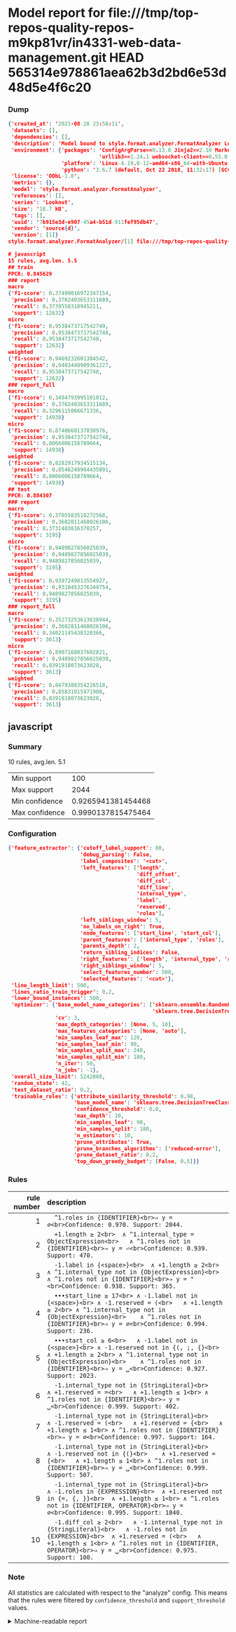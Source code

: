 # Model report for file:///tmp/top-repos-quality-repos-m9kp81vr/in4331-web-data-management.git HEAD 565314e978861aea62b3d2bd6e53d48d5e4f6c20

### Dump

```json
{'created_at': '2021-08-28 23:58:11',
 'datasets': [],
 'dependencies': [],
 'description': 'Model bound to style.format.analyzer.FormatAnalyzer Lookout analyzer.',
 'environment': {'packages': 'ConfigArgParse==0.13.0 Jinja2==2.10 MarkupSafe==1.1.1 PyStemmer==1.3.0 PyYAML==5.1 Pympler==0.5 SQLAlchemy==1.2.10 SQLAlchemy-Utils==0.33.3 asdf==2.3.2 bblfsh==2.12.7 boto==2.49.0 boto3==1.9.130 botocore==1.12.130 cachetools==2.0.1 certifi==2019.3.9 chardet==3.0.4 clint==0.5.1 docker==3.7.0 docker-pycreds==0.4.0 dulwich==0.19.11 grpcio==1.19.0 grpcio-tools==1.19.0 humanfriendly==4.16.1 humanize==0.5.1 idna==2.8 jmespath==0.9.4 jsonschema==2.6.0 lookout-sdk==0.4.1 lookout-sdk-ml==0.19.0 lookout-style==0.2.0 lz4==2.1.6 modelforge==0.12.1 numpy==1.16.2 packaging==19.0 pandas==0.22.0 pip==19.0.3 protobuf==3.7.0 psycopg2-binary==2.7.5 pygtrie==2.3 pyparsing==2.3.1 python-dateutil==2.8.0 python-igraph==0.7.1.post6 pytz==2019.1 requests==2.21.0 requirements-parser==0.2.0 scikit-learn==0.20.1 scikit-optimize==0.5.2 scipy==1.2.1 semantic-version==2.6.0 setuptools==40.8.0 six==1.12.0 smart-open==1.8.1 sourced-ml==0.8.2 spdx==2.5.0 stringcase==1.2.0 tabulate==0.8.2 tqdm==4.31.1 '
                             'urllib3==1.24.1 websocket-client==0.55.0 xxhash==1.3.0',
                 'platform': 'Linux-4.19.0-12-amd64-x86_64-with-Ubuntu-18.04-bionic',
                 'python': '3.6.7 (default, Oct 22 2018, 11:32:17) [GCC 8.2.0]'},
 'license': 'ODbL-1.0',
 'metrics': {},
 'model': 'style.format.analyzer.FormatAnalyzer',
 'references': [],
 'series': 'Lookout',
 'size': '18.7 kB',
 'tags': [],
 'uuid': '7b915e3d-e907-45a4-b51d-911fef95db47',
 'vendor': 'source{d}',
 'version': [1]}
style.format.analyzer.FormatAnalyzer/[1] file:///tmp/top-repos-quality-repos-m9kp81vr/in4331-web-data-management.git 565314e978861aea62b3d2bd6e53d48d5e4f6c20

# javascript
15 rules, avg.len. 5.5
## train
PPCR: 0.845629
### report
macro
{'f1-score': 0.37499016972347154,
 'precision': 0.3762403653311689,
 'recall': 0.3739558310945211,
 'support': 12632}
micro
{'f1-score': 0.9538473717542749,
 'precision': 0.9538473717542748,
 'recall': 0.9538473717542748,
 'support': 12632}
weighted
{'f1-score': 0.9469232601384542,
 'precision': 0.9403440989361227,
 'recall': 0.9538473717542748,
 'support': 12632}
### report_full
macro
{'f1-score': 0.3494793995101012,
 'precision': 0.3762403653311689,
 'recall': 0.3296115066671336,
 'support': 14938}
micro
{'f1-score': 0.8740660137830976,
 'precision': 0.9538473717542748,
 'recall': 0.8066006158789664,
 'support': 14938}
weighted
{'f1-score': 0.8282917934515134,
 'precision': 0.8546248984435891,
 'recall': 0.8066006158789664,
 'support': 14938}
## test
PPCR: 0.884307
### report
macro
{'f1-score': 0.3705583518272568,
 'precision': 0.3682811468026106,
 'recall': 0.3731403816370257,
 'support': 3195}
micro
{'f1-score': 0.9489827856025039,
 'precision': 0.9489827856025039,
 'recall': 0.9489827856025039,
 'support': 3195}
weighted
{'f1-score': 0.9397249813554927,
 'precision': 0.9310453276349754,
 'recall': 0.9489827856025039,
 'support': 3195}
### report_full
macro
{'f1-score': 0.35273253613638944,
 'precision': 0.3682811468026106,
 'recall': 0.34021145438320366,
 'support': 3613}
micro
{'f1-score': 0.8907168037602821,
 'precision': 0.9489827856025039,
 'recall': 0.8391918073623028,
 'support': 3613}
weighted
{'f1-score': 0.8479388354226518,
 'precision': 0.85831015971908,
 'recall': 0.8391918073623028,
 'support': 3613}
```

## javascript
### Summary
10 rules, avg.len. 5.1

| | |
|-|-|
|Min support|100|
|Max support|2044|
|Min confidence|0.9265941381454468|
|Max confidence|0.9990137815475464|

### Configuration

```json
{'feature_extractor': {'cutoff_label_support': 80,
                       'debug_parsing': False,
                       'label_composites': '<cut>',
                       'left_features': ['length',
                                         'diff_offset',
                                         'diff_col',
                                         'diff_line',
                                         'internal_type',
                                         'label',
                                         'reserved',
                                         'roles'],
                       'left_siblings_window': 5,
                       'no_labels_on_right': True,
                       'node_features': ['start_line', 'start_col'],
                       'parent_features': ['internal_type', 'roles'],
                       'parents_depth': 2,
                       'return_sibling_indices': False,
                       'right_features': ['length', 'internal_type', 'reserved', 'roles'],
                       'right_siblings_window': 5,
                       'select_features_number': 500,
                       'selected_features': '<cut>'},
 'line_length_limit': 500,
 'lines_ratio_train_trigger': 0.2,
 'lower_bound_instances': 500,
 'optimizer': {'base_model_name_categories': ['sklearn.ensemble.RandomForestClassifier',
                                              'sklearn.tree.DecisionTreeClassifier'],
               'cv': 3,
               'max_depth_categories': [None, 5, 10],
               'max_features_categories': [None, 'auto'],
               'min_samples_leaf_max': 120,
               'min_samples_leaf_min': 90,
               'min_samples_split_max': 240,
               'min_samples_split_min': 180,
               'n_iter': 50,
               'n_jobs': -1},
 'overall_size_limit': 5242880,
 'random_state': 42,
 'test_dataset_ratio': 0.2,
 'trainable_rules': {'attribute_similarity_threshold': 0.98,
                     'base_model_name': 'sklearn.tree.DecisionTreeClassifier',
                     'confidence_threshold': 0.8,
                     'max_depth': 10,
                     'min_samples_leaf': 90,
                     'min_samples_split': 180,
                     'n_estimators': 10,
                     'prune_attributes': True,
                     'prune_branches_algorithms': ['reduced-error'],
                     'prune_dataset_ratio': 0.2,
                     'top_down_greedy_budget': [False, 0.5]}}
```

### Rules

| rule number | description |
|----:|:-----|
| 1 | `  ^1.roles in {IDENTIFIER}<br>⇒ y = ∅<br>Confidence: 0.970. Support: 2044.` |
| 2 | `  +1.length ≥ 2<br>	∧ ^1.internal_type = ObjectExpression<br>	∧ ^1.roles not in {IDENTIFIER}<br>⇒ y = ⏎<br>Confidence: 0.939. Support: 470.` |
| 3 | `  -1.label in {<space>}<br>	∧ +1.length ≥ 2<br>	∧ ^1.internal_type not in {ObjectExpression}<br>	∧ ^1.roles not in {IDENTIFIER}<br>⇒ y = "<br>Confidence: 0.938. Support: 365.` |
| 4 | `  •••start_line ≥ 17<br>	∧ -1.label not in {<space>}<br>	∧ -1.reserved = (<br>	∧ +1.length ≥ 2<br>	∧ ^1.internal_type not in {ObjectExpression}<br>	∧ ^1.roles not in {IDENTIFIER}<br>⇒ y = ∅<br>Confidence: 0.994. Support: 236.` |
| 5 | `  •••start_col ≥ 6<br>	∧ -1.label not in {<space>}<br>	∧ -1.reserved not in {(, ;, {}<br>	∧ +1.length ≥ 2<br>	∧ ^1.internal_type not in {ObjectExpression}<br>	∧ ^1.roles not in {IDENTIFIER}<br>⇒ y = ␣<br>Confidence: 0.927. Support: 2023.` |
| 6 | `  -1.internal_type not in {StringLiteral}<br>	∧ +1.reserved = =<br>	∧ +1.length ≤ 1<br>	∧ ^1.roles not in {IDENTIFIER}<br>⇒ y = ␣<br>Confidence: 0.999. Support: 402.` |
| 7 | `  -1.internal_type not in {StringLiteral}<br>	∧ -1.reserved = (<br>	∧ +1.reserved = {<br>	∧ +1.length ≤ 1<br>	∧ ^1.roles not in {IDENTIFIER}<br>⇒ y = ∅<br>Confidence: 0.997. Support: 164.` |
| 8 | `  -1.internal_type not in {StringLiteral}<br>	∧ -1.reserved not in {(}<br>	∧ +1.reserved = {<br>	∧ +1.length ≤ 1<br>	∧ ^1.roles not in {IDENTIFIER}<br>⇒ y = ␣<br>Confidence: 0.999. Support: 507.` |
| 9 | `  -1.internal_type not in {StringLiteral}<br>	∧ -1.roles in {EXPRESSION}<br>	∧ +1.reserved not in {=, {, }}<br>	∧ +1.length ≤ 1<br>	∧ ^1.roles not in {IDENTIFIER, OPERATOR}<br>⇒ y = ∅<br>Confidence: 0.995. Support: 1840.` |
| 10 | `  -1.diff_col ≥ 2<br>	∧ -1.internal_type not in {StringLiteral}<br>	∧ -1.roles not in {EXPRESSION}<br>	∧ +1.reserved = (<br>	∧ +1.length ≤ 1<br>	∧ ^1.roles not in {IDENTIFIER, OPERATOR}<br>⇒ y = ␣<br>Confidence: 0.975. Support: 100.` |

### Note
All statistics are calculated with respect to the "analyze" config. This means that the rules were filtered by
`confidence_threshold` and `support_threshold` values.

<details>
    <summary>Machine-readable report</summary>
```json
{"javascript": {"avg_rule_len": 5.1, "max_conf": 0.9990137815475464, "max_support": 2044, "min_conf": 0.9265941381454468, "min_support": 100, "num_rules": 10}}
```
</details>
